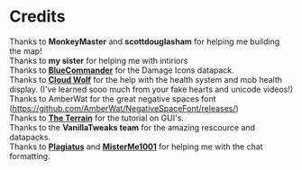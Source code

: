# Credits

Thanks to **MonkeyMaster** and **scottdouglasham** for helping me building the map!  
Thanks to **my sister** for helping me  with intiriors  
Thanks to **[BlueCommander](https://www.youtube.com/channel/UCz7Lqnbo-QA-kyE34S5PTnQ)** for the Damage Icons datapack.  
Thanks to **[Cloud Wolf](https://www.youtube.com/channel/UCZnBqVITQ0dloqUU0fGxY3g)** for the help with the health system and mob health display. (I've learned sooo much from your fake hearts and unicode videos!)  
Thanks to AmberWat for the great negative spaces font (<https://github.com/AmberWat/NegativeSpaceFont/releases/>)  
Thanks to **[The Terrain](https://www.youtube.com/channel/UCLlVS9RRl8nC2Yirs1YbrOg)** for the tutorial on GUI's.  
Thanks to the **VanillaTweaks team** for the amazing rescource and datapacks.  
Thanks to **[Plagiatus](https://www.reddit.com/user/Plagiatus)** and **[MisterMe1001](https://www.reddit.com/user/MisterMe1001)** for helping me with the chat formatting.  
